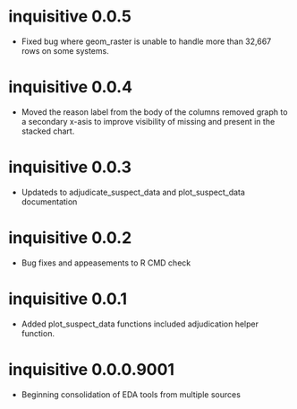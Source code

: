 # inquisitive 0.0.5

* Fixed bug where geom_raster is unable to handle more than 32,667 rows on some systems.

# inquisitive 0.0.4

* Moved the reason label from the body of the columns removed graph to a secondary x-asis to improve visibility of missing and present in the stacked chart.

# inquisitive 0.0.3

* Updateds to adjudicate_suspect_data and plot_suspect_data documentation

# inquisitive 0.0.2

* Bug fixes and appeasements to R CMD check

# inquisitive 0.0.1

* Added plot_suspect_data functions included adjudication helper function.

# inquisitive 0.0.0.9001

* Beginning consolidation of EDA tools from multiple sources
